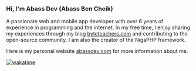 ### Hi, I'm Abass Dev (Abass Ben Cheik)

A passionate web and mobile app developer with over 6 years of experience in programming and the internet.
In my free time, I enjoy sharing my experiences through my blog [byteteachers.com](https://byteteachers.com) and contributing to the open-source community. I am also the creator of the NigaPHP framework.


Here  is my personal website [abassdev.com](https://abassdev.com) for more information about me.

[![wakatime](https://wakatime.com/badge/user/072e7dc4-793a-4d70-86fe-15b01af3a38b/project/c9ca7924-4c3d-4ce8-b244-9591bfa93f03.svg)](https://wakatime.com/badge/user/072e7dc4-793a-4d70-86fe-15b01af3a38b/project/c9ca7924-4c3d-4ce8-b244-9591bfa93f03)
